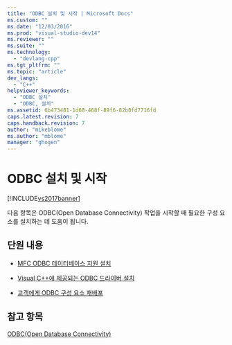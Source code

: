 ```yaml
---
title: "ODBC 설치 및 시작 | Microsoft Docs"
ms.custom: ""
ms.date: "12/03/2016"
ms.prod: "visual-studio-dev14"
ms.reviewer: ""
ms.suite: ""
ms.technology: 
  - "devlang-cpp"
ms.tgt_pltfrm: ""
ms.topic: "article"
dev_langs: 
  - "C++"
helpviewer_keywords: 
  - "ODBC 설치"
  - "ODBC, 설치"
ms.assetid: 6b473481-1d68-468f-89f6-82b0fd7716fd
caps.latest.revision: 7
caps.handback.revision: 7
author: "mikeblome"
ms.author: "mblome"
manager: "ghogen"
---
```

# ODBC 설치 및 시작
[!INCLUDE[vs2017banner](../../assembler/inline/includes/vs2017banner.md)]

다음 항목은 ODBC\(Open Database Connectivity\) 작업을 시작할 때 필요한 구성 요소를 설치하는 데 도움이 됩니다.  
  
## 단원 내용  
  
-   [MFC ODBC 데이터베이스 지원 설치](../../data/installing-mfc-database-support.md)  
  
-   [Visual C\+\+에 제공되는 ODBC 드라이버 설치](../../data/odbc/odbc-administrator.md)  
  
-   [고객에게 ODBC 구성 요소 재배포](../../data/odbc/odbc-basics.md)  
  
## 참고 항목  
 [ODBC\(Open Database Connectivity\)](../../data/odbc/open-database-connectivity-odbc.md)